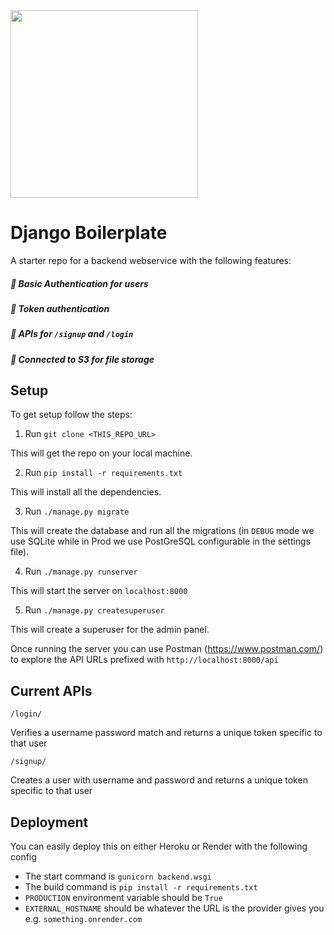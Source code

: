 
<img src="https://user-images.githubusercontent.com/45036245/173190159-f3ff8fbc-0d56-4747-8b6a-0de34271e6ca.png" width="300"/>

# Django Boilerplate

A starter repo for a backend webservice with the following features:

##### 🎉 Basic Authentication for users
##### 🎉 Token authentication
##### 🎉 APIs for `/signup` and `/login`
##### 🎉 Connected to S3 for file storage

## Setup

To get setup follow the steps:

1. Run `git clone <THIS_REPO_URL>`

This will get the repo on your local machine.

2. Run `pip install -r requirements.txt`

This will install all the dependencies.

3. Run `./manage.py migrate`

This will create the database and run all the migrations (in `DEBUG` mode we use SQLite while in Prod we use PostGreSQL configurable in the settings file).

4. Run `./manage.py runserver`

This will start the server on `localhost:8000`

5. Run `./manage.py createsuperuser`

This will create a superuser for the admin panel.

Once running the server you can use Postman (https://www.postman.com/) to explore the API URLs prefixed with `http://localhost:8000/api`

## Current APIs

`/login/`

Verifies a username password match and returns a unique token specific to that user

`/signup/`

Creates a user with username and password and returns a unique token specific to that user

## Deployment

You can easily deploy this on either Heroku or Render with the following config

- The start command is `gunicorn backend.wsgi`
- The build command is `pip install -r requirements.txt`
- `PRODUCTION` environment variable should be `True`
- `EXTERNAL_HOSTNAME` should be whatever the URL is the provider gives you e.g. `something.onrender.com`

